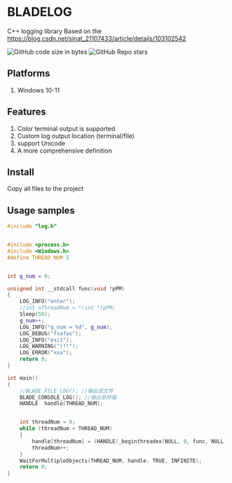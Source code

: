 # BLADELOG
C++ logging library
Based on the https://blog.csdn.net/sinat_21107433/article/details/103102542

![GitHub code size in bytes](https://img.shields.io/github/languages/code-size/MacBook-Pro-gala/BLADELOG_CPP)
![GitHub Repo stars](https://img.shields.io/github/stars/MacBook-Pro-gala/BLADELOG_CPP?style=social)

## Platforms
1. Windows 10-11

## Features
1. Color terminal output is supported
2. Custom log output location (terminal/file)
3. support Unicode
4. A more comprehensive definition


## Install
Copy all files to the project
## Usage samples
```cpp
#include "log.h"


#include <process.h>
#include <Windows.h>
#define THREAD_NUM 5


int g_num = 0;

unsigned int __stdcall func(void *pPM)
{
	LOG_INFO("enter");
	//int nThreadNum = *(int *)pPM;
	Sleep(50);
	g_num++;
	LOG_INFO("g_num = %d", g_num);
	LOG_DEBUG("fsafas");
	LOG_INFO("exit");
	LOG_WARNING("!!!");
	LOG_ERROR("xxx");
	return 0;
}

int main()
{
	//BLADE_FILE_LOG(); //输出至文件
	BLADE_CONSOLE_LOG(); //输出至终端
	HANDLE  handle[THREAD_NUM];


	int threadNum = 0;
	while (threadNum < THREAD_NUM)
	{
		handle[threadNum] = (HANDLE)_beginthreadex(NULL, 0, func, NULL, 0, NULL);
		threadNum++;
	}
	WaitForMultipleObjects(THREAD_NUM, handle, TRUE, INFINITE);
	return 0;
}

```
